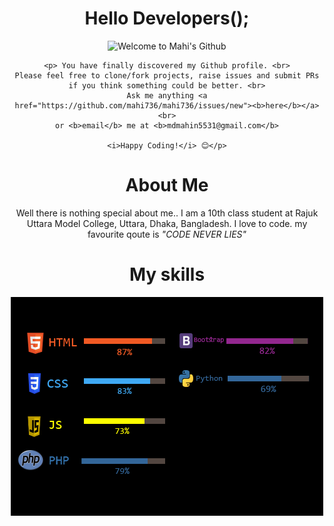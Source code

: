 <!-- ### Hi there 👋 -->

<div align="center">
<h1>Hello Developers();</h1>
<img src="welcome2.gif" alt="Welcome to Mahi's Github" width="300">
</div>

<div align="center">

    <p> You have finally discovered my Github profile. <br>
    Please feel free to clone/fork projects, raise issues and submit PRs if you think something could be better. <br>
    Ask me anything <a href="https://github.com/mahi736/mahi736/issues/new"><b>here</b></a><br>
    or <b>email</b> me at <b>mdmahin5531@gmail.com</b>
    
    <i>Happy Coding!</i> 😊</p>
    
</div>

<div align="center">
    <h1>About Me</h1>
    <p>Well there is nothing special about me.. I am a 10th class student at Rajuk Uttara Model College, Uttara, Dhaka, Bangladesh. I love to code. my favourite qoute is <i>"CODE NEVER LIES"</i> </p>
</div>
<div align="center">
    <h1>My skills</h1>
    <img src="myskills.png" alt="Mahi's skills">
</div>


<!-- - 🔭 I’m currently working on ...
- 🌱 I’m currently learning ...
- 👯 I’m looking to collaborate on ...
- 🤔 I’m looking for help with ...
- 💬 Ask me about ...
- 📫 How to reach me: ...
- 😄 Pronouns: ...
- ⚡ Fun fact: ... -->

